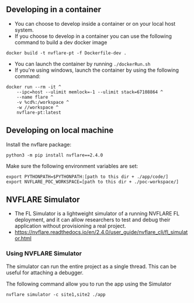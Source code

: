 ## Developing in a container

- You can choose to develop inside a container or on your local host system.
- If you choose to develop in a container you can use the following command to build a dev docker image

```
docker build -t nvflare-pt -f Dockerfile-dev .
```

- You can launch the container by running `./dockerRun.sh`
- If you're using windows, launch the container by using the following command:

```
docker run --rm -it ^
    --ipc=host --ulimit memlock=-1 --ulimit stack=67108864 ^
    --name flare ^
    -v %cd%:/workspace ^
    -w //workspace ^
    nvflare-pt:latest

```

## Developing on local machine

Install the nvflare package:

```
python3 -m pip install nvflare==2.4.0
```

Make sure the following environment variables are set:

```
export PYTHONPATH=$PYTHONPATH:[path to this dir + ./app/code/]
export NVFLARE_POC_WORKSPACE=[path to this dir + ./poc-workspace/]
```

## NVFLARE Simulator

- The FL Simulator is a lightweight simulator of a running NVFLARE FL deployment, and it can allow researchers to test and debug their application without provisioning a real project.
- https://nvflare.readthedocs.io/en/2.4.0/user_guide/nvflare_cli/fl_simulator.html

### Using NVFLARE Simulator

The simulator can run the entire project as a single thread. This can be useful for attaching a debugger.

The following command allow you to run the app using the Simulator

```
nvflare simulator -c site1,site2 ./app
```
